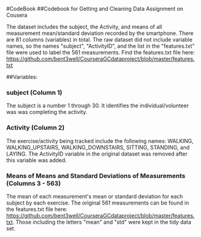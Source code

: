 #CodeBook
##Codebook for Getting and Cleaning Data Assignment on Cousera

The dataset includes the subject, the Activity, and means of all measurement mean/standard deviation recorded by the smartphone. There are 81 columns (variables) in total. The raw dataset did not include variable names, so the names "subject", "ActivityID", and the list in the "features.txt" file were used to label the 561 measurements. Find the features.txt file here: https://github.com/bent3well/CourseraGCdataproject/blob/master/features.txt

##Variables:
### subject (Column 1)
The subject is a number 1 through 30. It identifies the individual/volunteer was was completing the activity.

### Activity (Column 2)
The exercise/activity being tracked include the following names: WALKING, WALKING_UPSTAIRS, WALKING_DOWNSTAIRS, SITTING, STANDING, and LAYING. The ActivityID variable in the original dataset was removed after this variable was added.

### Means of Means and Standard Deviations of Measurements (Columns 3 - 563)
The mean of each measurement's mean or standard deviation for each subject by each exercise. The original 561 measurements can be found in the features.txt file here: https://github.com/bent3well/CourseraGCdataproject/blob/master/features.txt. Those including the letters "mean" and "std" were kept in the tidy data set.



    
